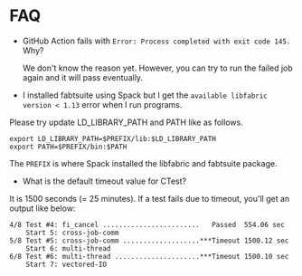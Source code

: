 # FAQ

* GitHub Action fails with `Error: Process completed with exit code 145.` Why?

  We don't know the reason yet. However, you can try to run the failed job
  again and it will pass eventually.
  
* I installed fabtsuite using Spack but I get the `available libfabric version
< 1.13` error when I run programs.

Please try update LD_LIBRARY_PATH and PATH like as follows.
```
export LD_LIBRARY_PATH=$PREFIX/lib:$LD_LIBRARY_PATH
export PATH=$PREFIX/bin:$PATH
```
The `PREFIX` is where Spack installed the libfabric and fabtsuite package.

* What is the default timeout value for CTest?

It is 1500 seconds (= 25 minutes).
If a test fails due to timeout, you'll get an output like below:

```
4/8 Test #4: fi_cancel ........................   Passed  554.06 sec
    Start 5: cross-job-comm
5/8 Test #5: cross-job-comm ...................***Timeout 1500.12 sec
    Start 6: multi-thread
6/8 Test #6: multi-thread .....................***Timeout 1500.10 sec
    Start 7: vectored-IO
```

